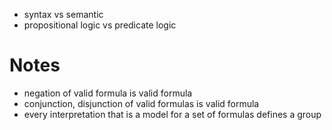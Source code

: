 
- syntax vs semantic
- propositional logic vs predicate logic


# Notes 

- negation of valid formula is valid formula
- conjunction, disjunction of valid formulas is valid formula
- every interpretation that is a model for a set of formulas defines a group




